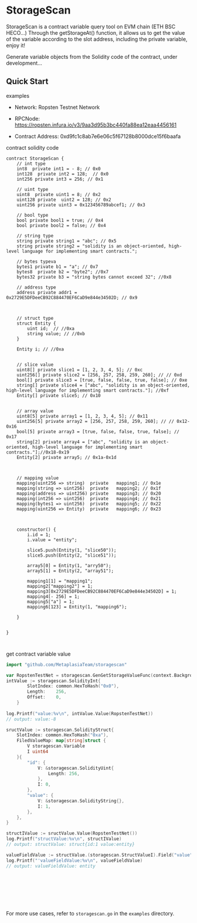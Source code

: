 # StorageScan

StorageScan is a contract variable query tool on EVM chain (ETH BSC HECO...) 
Through the getStorageAt() function, it allows us to get the value of the variable according to the slot address, including the private variable,
enjoy it!

Generate variable objects from the Solidity code of the contract, under development...

## Quick Start

examples
- Network: Ropsten Testnet Network

- RPCNode: https://ropsten.infura.io/v3/9aa3d95b3bc440fa88ea12eaa4456161

- Contract Address: 0xd9fc1c8ab7e6e06c5f67128b8000dce15f6baafa

contract solidity code
```solidity
contract StorageScan {
    // int type
    int8  private int1 = - 8; // 0x0
    int128  private int2 = 128;  // 0x0
    int256 private int3 = 256; // 0x1

    // uint type
    uint8  private uint1 = 8; // 0x2
    uint128 private  uint2 = 128; // 0x2
    uint256 private uint3 = 0x123456789abcef1; // 0x3

    // bool type
    bool private bool1 = true; // 0x4
    bool private bool2 = false; // 0x4

    // string type
    string private string1 = "abc"; // 0x5
    string private string2 = "solidity is an object-oriented, high-level language for implementing smart contracts.";

    // bytes typeva
    bytes1 private b1 = "a"; // 0x7
    bytes8  private b2 = "byte2"; //0x7
    bytes32 private b3 = "string bytes cannot exceed 32"; //0x8

    // address type
    address private addr1 = 0x2729E5DFDeeCB92C884470EF6CaD9e844e34502D; // 0x9



    // struct type
    struct Entity {
        uint id;  // //0xa
        string value; // //0xb
    }

    Entity i; // //0xa


    // slice value
    uint8[] private slice1 = [1, 2, 3, 4, 5]; // 0xc
    uint256[] private slice2 = [256, 257, 258, 259, 260]; // // 0xd
    bool[] private slice3 = [true, false, false, true, false]; // 0xe
    string[] private slice4 = ["abc", "solidity is an object-oriented, high-level language for implementing smart contracts."]; //0xf
    Entity[] private slice5; // 0x10


    // array value
    uint8[5] private array1 = [1, 2, 3, 4, 5]; // 0x11
    uint256[5] private array2 = [256, 257, 258, 259, 260]; // // 0x12-0x16
    bool[5] private array3 = [true, false, false, true, false]; // 0x17
    string[2] private array4 = ["abc", "solidity is an object-oriented, high-level language for implementing smart contracts."];//0x18-0x19
    Entity[2] private array5; // 0x1a-0x1d



    // mapping value
    mapping(uint256 => string)  private   mapping1; // 0x1e
    mapping(string => uint256)  private   mapping2; // 0x1f
    mapping(address => uint256) private   mapping3; // 0x20
    mapping(int256 => uint256)  private   mapping4; // 0x21
    mapping(bytes1 => uint256)  private   mapping5; // 0x22
    mapping(uint256 => Entity)  private   mapping6; // 0x23



    constructor() {
        i.id = 1;
        i.value = "entity";

        slice5.push(Entity(1, "slice50"));
        slice5.push(Entity(2, "slice51"));

        array5[0] = Entity(1, "arry50");
        array5[1] = Entity(2, "array51");

        mapping1[1] = "mapping1";
        mapping2["mapping2"] = 1;
        mapping3[0x2729E5DFDeeCB92C884470EF6CaD9e844e34502D] = 1;
        mapping4[- 256] = 1;
        mapping5["a"] = 1;
        mapping6[123] = Entity(1, "mapping6");

    }

    
}



```

get contract variable value
```go
import "github.com/MetaplasiaTeam/storagescan"

var RopstenTestNet = storagescan.GenGetStorageValueFunc(context.Background(), "https://ropsten.infura.io/v3/9aa3d95b3bc440fa88ea12eaa4456161", common.HexToAddress("0x24302f327764f94c15d930f5ac70d362b4a156f9"))
intValue := storagescan.SolidityInt{
        SlotIndex: common.HexToHash("0x0"),
        Length:    256,
        Offset:    0,
    }
    
log.Printf("value:%v\n", intValue.Value(RopstenTestNet))
// output: value:-8

sructValue := storagescan.SolidityStruct{
    SlotIndex: common.HexToHash("0xa"),
    FiledValueMap: map[string]struct {
        V storagescan.Variable
        I uint64
    }{
        "id": {
            V: &storagescan.SolidityUint{
                Length: 256,
            },
            I: 0,
        },
        "value": {
            V: &storagescan.SolidityString{},
            I: 1,
        },
    },
}

structIValue := sructValue.Value(RopstenTestNet())
log.Printf("structValue:%v\n", structIValue)
// output: structValue: struct{id:1 value:entity}

valueFieldValue := structValue.(storagescan.StructValueI).Field("value")
log.Printf("'valueFieldValue:%v\n", valueFieldValue)
// output: valueFieldValue: entity

    







```

For more use cases, refer to `storagescan.go` in the `examples` directory.
